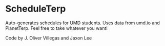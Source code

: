 # ScheduleTerp
Auto-generates schedules for UMD students. Uses data from umd.io and PlanetTerp. Feel free to take whatever you want!

Code by J. Oliver Villegas and Jaxon Lee
